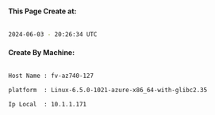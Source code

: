 
   
#### This Page Create at:

```bash

2024-06-03 - 20:26:34 UTC

```

#### Create By Machine:

```bash

Host Name : fv-az740-127

platform  : Linux-6.5.0-1021-azure-x86_64-with-glibc2.35

Ip Local  : 10.1.1.171

```

